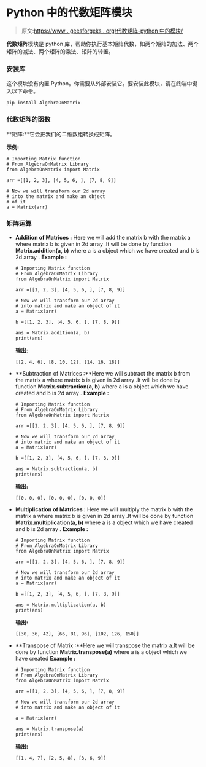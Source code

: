 # Python 中的代数矩阵模块

> 原文:[https://www . geesforgeks . org/代数矩阵-python 中的模块/](https://www.geeksforgeeks.org/algebraonmatrix-module-in-python/)

**代数矩阵**模块是 python 库，帮助你执行基本矩阵代数，如两个矩阵的加法、两个矩阵的减法、两个矩阵的乘法、矩阵的转置。

### 安装库

这个模块没有内置 Python。你需要从外部安装它。要安装此模块，请在终端中键入以下命令。

```
pip install AlgebraOnMatrix
```

### 代数矩阵的函数

**矩阵:**它会把我们的二维数组转换成矩阵。

**示例:**

```
# Importing Matrix function  
# From AlgebraOnMatrix Library  
from AlgebraOnMatrix import Matrix

arr =[[1, 2, 3], [4, 5, 6, ], [7, 8, 9]]

# Now we will transform our 2d array
# into the matrix and make an object
# of it 
a = Matrix(arr)
```

### 矩阵运算

*   **Addition of Matrices :** Here we will add the matrix b with the matrix a where matrix b is given in 2d array .It will be done by function **Matrix.addition(a, b)** where a is a object which we have created and b is 2d array .
    **Example :**

    ```
    # Importing Matrix function  
    # From AlgebraOnMatrix Library  
    from AlgebraOnMatrix import Matrix

    arr =[[1, 2, 3], [4, 5, 6, ], [7, 8, 9]]

    # Now we will transform our 2d array 
    # into matrix and make an object of it 
    a = Matrix(arr)

    b =[[1, 2, 3], [4, 5, 6, ], [7, 8, 9]]

    ans = Matrix.addition(a, b)
    print(ans)
    ```

    **输出:**

    ```
    [[2, 4, 6], [8, 10, 12], [14, 16, 18]]

    ```

*   **Subtraction of Matrices :**Here we will subtract the matrix b from the matrix a where matrix b is given in 2d array .It will be done by function **Matrix.subtraction(a, b)** where a is a object which we have created and b is 2d array .
    **Example :**

    ```
    # Importing Matrix function  
    # From AlgebraOnMatrix Library  
    from AlgebraOnMatrix import Matrix

    arr =[[1, 2, 3], [4, 5, 6, ], [7, 8, 9]]

    # Now we will transform our 2d array 
    # into matrix and make an object of it 
    a = Matrix(arr)

    b =[[1, 2, 3], [4, 5, 6, ], [7, 8, 9]]

    ans = Matrix.subtraction(a, b)
    print(ans)
    ```

    **输出:**

    ```
    [[0, 0, 0], [0, 0, 0], [0, 0, 0]]

    ```

*   **Multiplication of Matrices :** Here we will multiply the matrix b with the matrix a where matrix b is given in 2d array .It will be done by function **Matrix.multiplication(a, b)** where a is a object which we have created and b is 2d array .
    **Example :**

    ```
    # Importing Matrix function  
    # From AlgebraOnMatrix Library  
    from AlgebraOnMatrix import Matrix

    arr =[[1, 2, 3], [4, 5, 6, ], [7, 8, 9]]

    # Now we will transform our 2d array 
    # into matrix and make an object of it 
    a = Matrix(arr)

    b =[[1, 2, 3], [4, 5, 6, ], [7, 8, 9]]

    ans = Matrix.multiplication(a, b)
    print(ans)
    ```

    **输出:**

    ```
    [[30, 36, 42], [66, 81, 96], [102, 126, 150]]

    ```

*   **Transpose of Matrix :**Here we will transpose the matrix a.It will be done by function **Matrix.transpose(a)** where a is a object which we have created
    **Example :**

    ```
    # Importing Matrix function  
    # From AlgebraOnMatrix Library  
    from AlgebraOnMatrix import Matrix

    arr =[[1, 2, 3], [4, 5, 6, ], [7, 8, 9]]

    # Now we will transform our 2d array 
    # into matrix and make an object of it 

    a = Matrix(arr)

    ans = Matrix.transpose(a)
    print(ans)
    ```

    **输出:**

    ```
    [[1, 4, 7], [2, 5, 8], [3, 6, 9]]

    ```